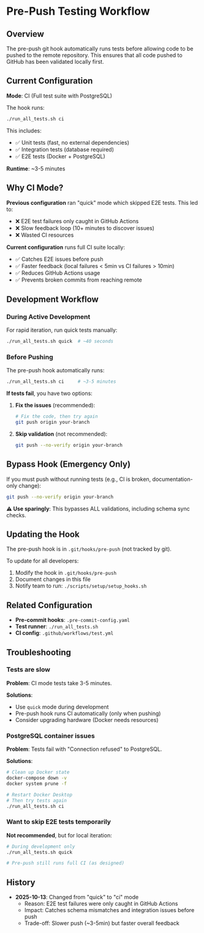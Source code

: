 # Pre-Push Testing Workflow

## Overview

The pre-push git hook automatically runs tests before allowing code to be pushed to the remote repository. This ensures that all code pushed to GitHub has been validated locally first.

## Current Configuration

**Mode**: CI (Full test suite with PostgreSQL)

The hook runs:
```bash
./run_all_tests.sh ci
```

This includes:
- ✅ Unit tests (fast, no external dependencies)
- ✅ Integration tests (database required)
- ✅ E2E tests (Docker + PostgreSQL)

**Runtime**: ~3-5 minutes

## Why CI Mode?

**Previous configuration** ran "quick" mode which skipped E2E tests. This led to:
- ❌ E2E test failures only caught in GitHub Actions
- ❌ Slow feedback loop (10+ minutes to discover issues)
- ❌ Wasted CI resources

**Current configuration** runs full CI suite locally:
- ✅ Catches E2E issues before push
- ✅ Faster feedback (local failures < 5min vs CI failures > 10min)
- ✅ Reduces GitHub Actions usage
- ✅ Prevents broken commits from reaching remote

## Development Workflow

### During Active Development

For rapid iteration, run quick tests manually:
```bash
./run_all_tests.sh quick  # ~40 seconds
```

### Before Pushing

The pre-push hook automatically runs:
```bash
./run_all_tests.sh ci     # ~3-5 minutes
```

**If tests fail**, you have two options:

1. **Fix the issues** (recommended):
   ```bash
   # Fix the code, then try again
   git push origin your-branch
   ```

2. **Skip validation** (not recommended):
   ```bash
   git push --no-verify origin your-branch
   ```

## Bypass Hook (Emergency Only)

If you must push without running tests (e.g., CI is broken, documentation-only change):

```bash
git push --no-verify origin your-branch
```

**⚠️ Use sparingly**: This bypasses ALL validations, including schema sync checks.

## Updating the Hook

The pre-push hook is in `.git/hooks/pre-push` (not tracked by git).

To update for all developers:
1. Modify the hook in `.git/hooks/pre-push`
2. Document changes in this file
3. Notify team to run: `./scripts/setup/setup_hooks.sh`

## Related Configuration

- **Pre-commit hooks**: `.pre-commit-config.yaml`
- **Test runner**: `./run_all_tests.sh`
- **CI config**: `.github/workflows/test.yml`

## Troubleshooting

### Tests are slow

**Problem**: CI mode tests take 3-5 minutes.

**Solutions**:
- Use `quick` mode during development
- Pre-push hook runs CI automatically (only when pushing)
- Consider upgrading hardware (Docker needs resources)

### PostgreSQL container issues

**Problem**: Tests fail with "Connection refused" to PostgreSQL.

**Solutions**:
```bash
# Clean up Docker state
docker-compose down -v
docker system prune -f

# Restart Docker Desktop
# Then try tests again
./run_all_tests.sh ci
```

### Want to skip E2E tests temporarily

**Not recommended**, but for local iteration:
```bash
# During development only
./run_all_tests.sh quick

# Pre-push still runs full CI (as designed)
```

## History

- **2025-10-13**: Changed from "quick" to "ci" mode
  - Reason: E2E test failures were only caught in GitHub Actions
  - Impact: Catches schema mismatches and integration issues before push
  - Trade-off: Slower push (~3-5min) but faster overall feedback
